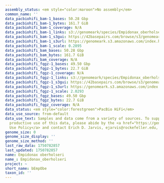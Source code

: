 ```yaml
---
assembly_status: <em style="color:maroon">No assembly</em>
common_name: ''
data_pacbiohifi_bam-1_bases: 50.28 Gbp
data_pacbiohifi_bam-1_bytes: 161.7 GiB
data_pacbiohifi_bam-1_coverage: N/A
data_pacbiohifi_bam-1_links: s3://genomeark/species/Empidonax_oberholseri/bEmpObe1/genomic_data/pacbio_hifi/<br>
data_pacbiohifi_bam-1_s3gui: https://42basepairs.com/browse/s3/genomeark/species/Empidonax_oberholseri/bEmpObe1/genomic_data/pacbio_hifi/
data_pacbiohifi_bam-1_s3url: https://genomeark.s3.amazonaws.com/index.html?prefix=species/Empidonax_oberholseri/bEmpObe1/genomic_data/pacbio_hifi/
data_pacbiohifi_bam-1_scale: 0.2895
data_pacbiohifi_bam_bases: 50.28 Gbp
data_pacbiohifi_bam_bytes: 161.7 GiB
data_pacbiohifi_bam_coverage: N/A
data_pacbiohifi_fqgz-1_bases: 49.50 Gbp
data_pacbiohifi_fqgz-1_bytes: 22.7 GiB
data_pacbiohifi_fqgz-1_coverage: N/A
data_pacbiohifi_fqgz-1_links: s3://genomeark/species/Empidonax_oberholseri/bEmpObe1/genomic_data/pacbio_hifi/<br>
data_pacbiohifi_fqgz-1_s3gui: https://42basepairs.com/browse/s3/genomeark/species/Empidonax_oberholseri/bEmpObe1/genomic_data/pacbio_hifi/
data_pacbiohifi_fqgz-1_s3url: https://genomeark.s3.amazonaws.com/index.html?prefix=species/Empidonax_oberholseri/bEmpObe1/genomic_data/pacbio_hifi/
data_pacbiohifi_fqgz-1_scale: 2.0293
data_pacbiohifi_fqgz_bases: 49.50 Gbp
data_pacbiohifi_fqgz_bytes: 22.7 GiB
data_pacbiohifi_fqgz_coverage: N/A
data_status: <em style="color:forestgreen">PacBio HiFi</em>
data_use_source: from-default
data_use_text: Samples and data come from a variety of sources. To support fair and
  productive use of this data, please abide by the <a href="https://genome10k.soe.ucsc.edu/data-use-policies/">Data
  Use Policy</a> and contact Erich D. Jarvis, ejarvis@rockefeller.edu, with any questions.
genome_size: 0
genome_size_display: ''
genome_size_method: ''
last_raw_data: 1750782857
last_updated: 1750782857
name: Empidonax oberholseri
name_: Empidonax_oberholseri
project: ~
short_name: bEmpObe
taxon_id: ''
---
```

